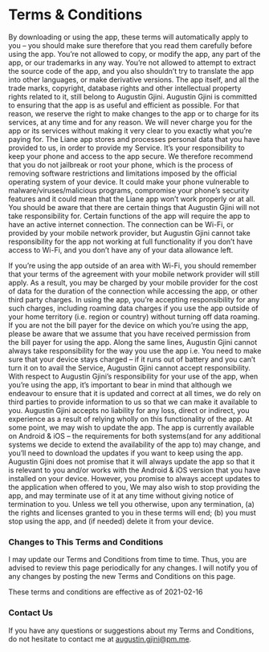 # Terms & Conditions
By downloading or using the app, these terms will automatically apply to you – you should make sure therefore that you read them carefully
          before using the app. You’re not allowed to copy, or modify the app, any part of the app, or our trademarks in any way. You’re not allowed
          to attempt to extract the source code of the app, and you also shouldn’t try to translate the app into other languages, or make derivative
          versions. The app itself, and all the trade marks, copyright, database rights and other intellectual property rights related to it, still
          belong to Augustin Gjini.
Augustin Gjini is committed to ensuring that the app is as useful and efficient as possible. For that reason, we reserve the right to make
          changes to the app or to charge for its services, at any time and for any reason. We will never charge you for the app or its services
          without making it very clear to you exactly what you’re paying for.
The Liane app stores and processes personal data that you have provided to us, in order to provide my Service. It’s your responsibility to
          keep your phone and access to the app secure. We therefore recommend that you do not jailbreak or root your phone, which is the process of
          removing software restrictions and limitations imposed by the official operating system of your device. It could make your phone vulnerable
          to malware/viruses/malicious programs, compromise your phone’s security features and it could mean that the Liane app won’t work properly or
          at all.
You should be aware that there are certain things that Augustin Gjini will not take responsibility for. Certain functions of the app will
          require the app to have an active internet connection. The connection can be Wi-Fi, or provided by your mobile network provider, but
          Augustin Gjini cannot take responsibility for the app not working at full functionality if you don’t have access to Wi-Fi, and you don’t
          have any of your data allowance left.


If you’re using the app outside of an area with Wi-Fi, you should remember that your terms of the agreement with your mobile network
          provider will still apply. As a result, you may be charged by your mobile provider for the cost of data for the duration of the connection
          while accessing the app, or other third party charges. In using the app, you’re accepting responsibility for any such charges, including
          roaming data charges if you use the app outside of your home territory (i.e. region or country) without turning off data roaming. If you are
          not the bill payer for the device on which you’re using the app, please be aware that we assume that you have received permission from the
          bill payer for using the app.
Along the same lines, Augustin Gjini cannot always take responsibility for the way you use the app i.e. You need to make sure that your
          device stays charged – if it runs out of battery and you can’t turn it on to avail the Service, Augustin Gjini cannot accept responsibility.
With respect to Augustin Gjini’s responsibility for your use of the app, when you’re using the app, it’s important to bear in mind that
          although we endeavour to ensure that it is updated and correct at all times, we do rely on third parties to provide information to us so
          that we can make it available to you. Augustin Gjini accepts no liability for any loss, direct or indirect, you experience as a result of
          relying wholly on this functionality of the app.
At some point, we may wish to update the app. The app is currently available on Android & iOS – the requirements for both systems(and
          for any additional systems we decide to extend the availability of the app to) may change, and you’ll need to download the updates if you
          want to keep using the app. Augustin Gjini does not promise that it will always update the app so that it is relevant to you and/or works
          with the Android & iOS version that you have installed on your device. However, you promise to always accept updates to the application
          when offered to you, We may also wish to stop providing the app, and may terminate use of it at any time without giving notice of
          termination to you. Unless we tell you otherwise, upon any termination, (a) the rights and licenses granted to you in these terms will end;
          (b) you must stop using the app, and (if needed) delete it from your device.

### Changes to This Terms and Conditions

I may update our Terms and Conditions from time to time. Thus, you are advised to review this page periodically for any changes. I will
          notify you of any changes by posting the new Terms and Conditions on this page.

These terms and conditions are effective as of 2021-02-16

### Contact Us
If you have any questions or suggestions about my Terms and Conditions, do not hesitate to contact me at augustin.gjini@pm.me.
